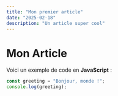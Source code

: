```yaml
---
title: "Mon premier article"
date: "2025-02-18"
description: "Un article super cool"
---
```


# Mon Article

Voici un exemple de code en **JavaScript** :

```javascript
const greeting = "Bonjour, monde !";
console.log(greeting);
```
